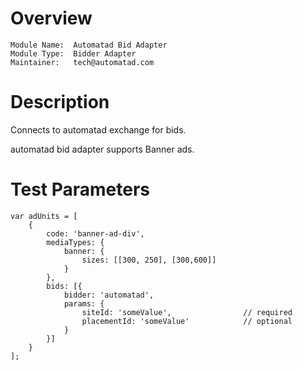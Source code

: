 # Overview

```
Module Name:  Automatad Bid Adapter
Module Type:  Bidder Adapter
Maintainer:   tech@automatad.com
```

# Description

Connects to automatad exchange for bids.

automatad bid adapter supports Banner ads.

# Test Parameters
```
var adUnits = [
    {
        code: 'banner-ad-div',
        mediaTypes: {
            banner: {
                sizes: [[300, 250], [300,600]]
            }
        },
        bids: [{
            bidder: 'automatad',
            params: {
                siteId: 'someValue',                // required
                placementId: 'someValue'            // optional
            }
        }]
    }
];
```

